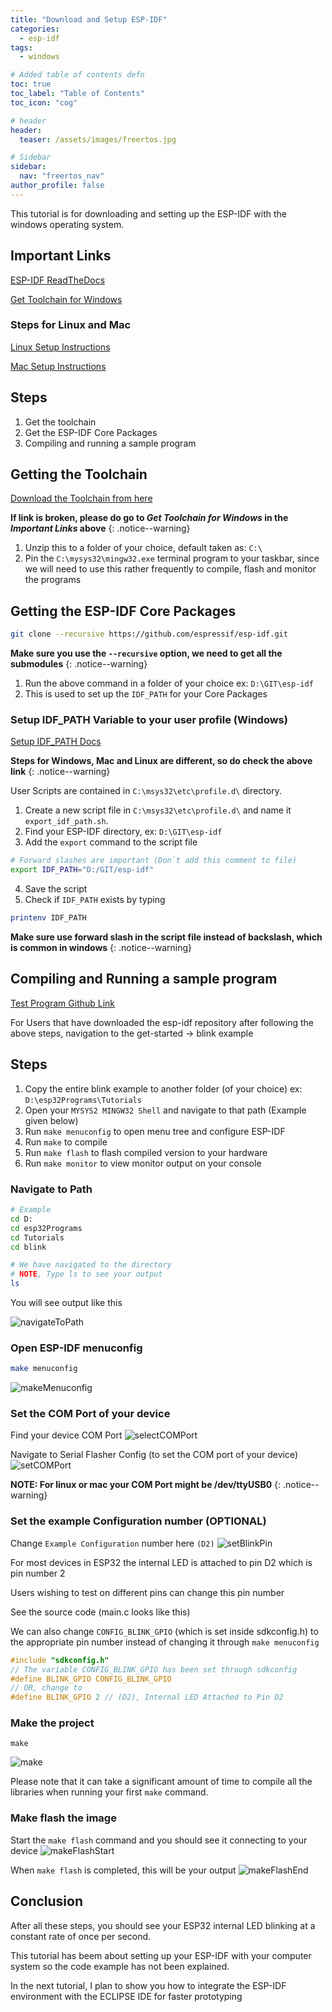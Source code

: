 ```yaml
---
title: "Download and Setup ESP-IDF"
categories:
  - esp-idf
tags:
  - windows

# Added table of contents defn
toc: true
toc_label: "Table of Contents"
toc_icon: "cog"

# header
header:
  teaser: /assets/images/freertos.jpg

# Sidebar
sidebar:
  nav: "freertos_nav"
author_profile: false
---
```

This tutorial is for downloading and setting up the ESP-IDF with the windows operating system.

## Important Links

[ESP-IDF ReadTheDocs](http://esp-idf.readthedocs.io/en/latest/)

[Get Toolchain for Windows](http://esp-idf.readthedocs.io/en/latest/get-started/windows-setup.html)

### Steps for Linux and Mac

[Linux Setup Instructions](http://esp-idf.readthedocs.io/en/latest/get-started/linux-setup.html)

[Mac Setup Instructions](http://esp-idf.readthedocs.io/en/latest/get-started/macos-setup.html)

## Steps

1. Get the toolchain
2. Get the ESP-IDF Core Packages
3. Compiling and running a sample program

## Getting the Toolchain

[Download the Toolchain from here](https://dl.espressif.com/dl/esp32_win32_msys2_environment_and_toolchain-20180110.zip)

**If link is broken, please do go to _Get Toolchain for Windows_ in the _Important Links_ above**
{: .notice--warning}

1. Unzip this to a folder of your choice, default taken as: `C:\`
2. Pin the `C:\mysys32\mingw32.exe` terminal program to your taskbar, since we will need to use this rather frequently to compile, flash and monitor the programs

## Getting the ESP-IDF Core Packages

``` bash
git clone --recursive https://github.com/espressif/esp-idf.git
```
**Make sure you use the `--recursive` option, we need to get all the submodules**
{: .notice--warning}


1. Run the above command in a folder of your choice ex: `D:\GIT\esp-idf`
2. This is used to set up the `IDF_PATH` for your Core Packages

### Setup IDF_PATH Variable to your user profile (Windows)

[Setup IDF_PATH Docs](http://esp-idf.readthedocs.io/en/latest/get-started/index.html#setup-path-to-esp-idf)

**Steps for Windows, Mac and Linux are different, so do check the above link**
{: .notice--warning}

User Scripts are contained in `C:\msys32\etc\profile.d\` directory.

1. Create a new script file in `C:\msys32\etc\profile.d\` and name it `export_idf_path.sh`.
2. Find your ESP-IDF directory, ex: `D:\GIT\esp-idf`
3. Add the `export` command to the script file
``` bash
# Forward slashes are important (Don`t add this comment to file)
export IDF_PATH="D:/GIT/esp-idf"
```
4. Save the script
5. Check if `IDF_PATH` exists by typing
``` bash
printenv IDF_PATH
```

**Make sure use forward slash in the script file instead of backslash, which is common in windows**
{: .notice--warning}

## Compiling and Running a sample program

[Test Program Github Link](https://github.com/espressif/esp-idf/tree/master/examples/get-started/blink)

For Users that have downloaded the esp-idf repository after following the above steps, navigation to the get-started -> blink example

## Steps

1. Copy the entire blink example to another folder (of your choice) ex: `D:\esp32Programs\Tutorials`
2. Open your `MYSYS2 MINGW32 Shell` and navigate to that path (Example given below)
3. Run `make menuconfig` to open menu tree and configure ESP-IDF
4. Run `make` to compile
5. Run `make flash` to flash compiled version to your hardware
6. Run `make monitor` to view monitor output on your console

### Navigate to Path

``` bash
# Example
cd D:
cd esp32Programs
cd Tutorials
cd blink

# We have navigated to the directory
# NOTE, Type ls to see your output
ls
```
You will see output like this

![navigateToPath](/assets/images/2018-06-10/navigateToPath.png)

### Open ESP-IDF menuconfig

``` bash
make menuconfig
```

![makeMenuconfig](/assets/images/2018-06-10/makeMenuconfig.png)

### Set the COM Port of your device

Find your device COM Port
![selectCOMPort](/assets/images/2018-06-10/selectCOMPort.png)

Navigate to Serial Flasher Config (to set the COM port of your device)
![setCOMPort](/assets/images/2018-06-10/setCOMPort.png)

**NOTE: For linux or mac your COM Port might be /dev/ttyUSB0**
{: .notice--warning}

### Set the example Configuration number (OPTIONAL)

Change `Example Configuration` number here `(D2)`
![setBlinkPin](/assets/images/2018-06-10/setBlinkPin.png)

For most devices in ESP32 the internal LED is attached to pin D2 which is pin number 2

Users wishing to test on different pins can change this pin number

See the source code (main.c looks like this)

We can also change `CONFIG_BLINK_GPIO` (which is set inside sdkconfig.h) to the appropriate pin number instead of changing it through `make menuconfig`
``` c
#include "sdkconfig.h"
// The variable CONFIG_BLINK_GPIO has been set through sdkconfig
#define BLINK_GPIO CONFIG_BLINK_GPIO
// OR, change to
#define BLINK_GPIO 2 // (D2), Internal LED Attached to Pin D2
```

### Make the project

`make`

![make](/assets/images/2018-06-10/make.png)

Please note that it can take a significant amount of time to compile all the libraries when running your first `make` command.

### Make flash the image

Start the `make flash` command and you should see it connecting to your device
![makeFlashStart](/assets/images/2018-06-10/makeFlashStart.png)

When `make flash` is completed, this will be your output
![makeFlashEnd](/assets/images/2018-06-10/makeFlashEnd.png)


## Conclusion

After all these steps, you should see your ESP32 internal LED blinking at a constant rate of once per second.

This tutorial has beem about setting up your ESP-IDF with your computer system so the code example has not been explained.

In the next tutorial, I plan to show you how to integrate the ESP-IDF environment with the ECLIPSE IDE for faster prototyping
